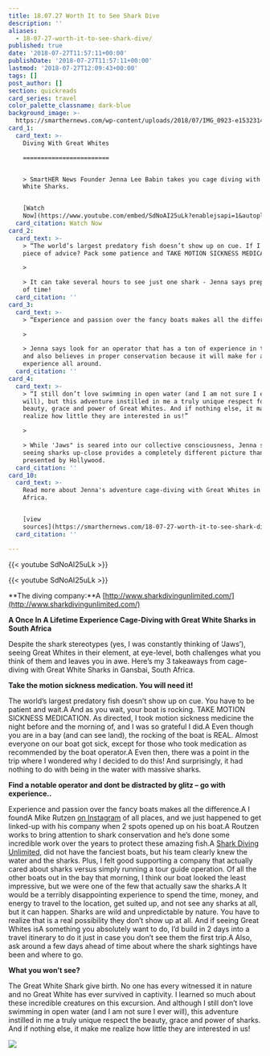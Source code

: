 ```yaml
---
title: 18.07.27 Worth It to See Shark Dive
description: ''
aliases:
  - 18-07-27-worth-it-to-see-shark-dive/
published: true
date: '2018-07-27T11:57:11+00:00'
publishDate: '2018-07-27T11:57:11+00:00'
lastmod: '2018-07-27T12:09:43+00:00'
tags: []
post_author: []
section: quickreads
card_series: travel
color_palette_classname: dark-blue
background_image: >-
  https://smarthernews.com/wp-content/uploads/2018/07/IMG_0923-e1532314533589-scaled.jpg
card_1:
  card_text: >-
    Diving With Great Whites

    ========================


    > SmartHER News Founder Jenna Lee Babin takes you cage diving with Great
    White Sharks.


    [Watch
    Now](https://www.youtube.com/embed/SdNoAI25uLk?enablejsapi=1&autoplay=1&rel=0)
  card_citation: Watch Now
card_2:
  card_text: >-
    > “The world’s largest predatory fish doesn’t show up on cue. If I have one
    piece of advice? Pack some patience and TAKE MOTION SICKNESS MEDICATION.”

    > 

    > It can take several hours to see just one shark - Jenna says prepare ahead
    of time!
  card_citation: ''
card_3:
  card_text: >-
    > “Experience and passion over the fancy boats makes all the difference.”

    > 

    > Jenna says look for an operator that has a ton of experience in the area
    and also believes in proper conservation because it will make for a better
    experience all around.
  card_citation: ''
card_4:
  card_text: >-
    > “I still don’t love swimming in open water (and I am not sure I ever
    will), but this adventure instilled in me a truly unique respect for the
    beauty, grace and power of Great Whites. And if nothing else, it made me
    realize how little they are interested in us!”

    > 

    > While 'Jaws" is seared into our collective consciousness, Jenna says
    seeing sharks up-close provides a completely different picture than the one
    presented by Hollywood.
  card_citation: ''
card_10:
  card_text: >-
    Read more about Jenna's adventure cage-diving with Great Whites in South
    Africa.


    [view
    sources](https://smarthernews.com/18-07-27-worth-it-to-see-shark-dive/)
  card_citation: ''

---
```

{{< youtube SdNoAI25uLk >}}

{{< youtube SdNoAI25uLk >}}

**The diving company:**A [http://www.sharkdivingunlimited.com/](http://www.sharkdivingunlimited.com/)

**A Once In A Lifetime Experience Cage-Diving with Great White Sharks in South Africa**

Despite the shark stereotypes (yes, I was constantly thinking of ‘Jaws’), seeing Great Whites in their element, at eye-level, both challenges what you think of them and leaves you in awe. Here’s my 3 takeaways from cage-diving with Great White Sharks in Gansbai, South Africa.

**Take the motion sickness medication. You will need it!**

The world’s largest predatory fish doesn’t show up on cue. You have to be patient and wait.A And as you wait, your boat is rocking. TAKE MOTION SICKNESS MEDICATION. As directed, I took motion sickness medicine the night before and the morning of, and I was so grateful I did.A Even though you are in a bay (and can see land), the rocking of the boat is REAL. Almost everyone on our boat got sick, except for those who took medication as recommended by the boat operator.A Even then, there was a point in the trip where I wondered why I decided to do this! And surprisingly, it had nothing to do with being in the water with massive sharks.

**Find a notable operator and dont be distracted by glitz – go with experience..**

Experience and passion over the fancy boats makes all the difference.A I foundA Mike Rutzen [on Instagram](https://www.instagram.com/mikerutzen/) of all places, and we just happened to get linked-up with his company when 2 spots opened up on his boat.A Routzen works to bring attention to shark conservation and he’s done some incredible work over the years to protect these amazing fish.A [Shark Diving Unlimited,](http://www.sharkdivingunlimited.com/) did not have the fanciest boats, but his team clearly knew the water and the sharks. Plus, I felt good supporting a company that actually cared about sharks versus simply running a tour guide operation. Of all the other boats out in the bay that morning, I think our boat looked the least impressive, but we were one of the few that actually saw the sharks.A It would be a terribly disappointing experience to spend the time, money, and energy to travel to the location, get suited up, and not see any sharks at all, but it can happen. Sharks are wild and unpredictable by nature. You have to realize that is a real possibility they don’t show up at all. And if seeing Great Whites isA something you absolutely want to do, I’d build in 2 days into a travel itinerary to do it just in case you don’t see them the first trip.A Also, ask around a few days ahead of time about where the shark sightings have been and where to go.

**What you won’t see?**

The Great White Shark give birth. No one has every witnessed it in nature and no Great White has ever survived in captivity. I learned so much about these incredible creatures on this excursion. And although I still don’t love swimming in open water (and I am not sure I ever will), this adventure instilled in me a truly unique respect the beauty, grace and power of sharks. And if nothing else, it make me realize how little they are interested in us!

![](https://smarthernews.com/wp-content/uploads/2018/07/IMG_0923-e1532314533589-225x300.jpg)